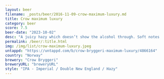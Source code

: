 ```yaml
---
layout: beer
filename: _posts/beer/2016-11-09-crow-maximum-luxury.md
title: Crow maximum luxury
category: beer
score: 7.5
beer-date: "2023-10-02"
desc: "A juicy hazy which doesn’t show the alcohol through. Soft notes of tropical fruit. Not that strongly flavoured"
permalink: /beer/:title.html
img: /img/list/crow-maximum-luxury.jpeg
untappd: "https://untappd.com/b/crow-bryggeri-maximum-luxury/4866164"
country: "Norway"
brewery: "Crow Bryggeri"
breweryURL: "breweryURL"
style: "IPA - Imperial / Double New England / Hazy"
---
```


